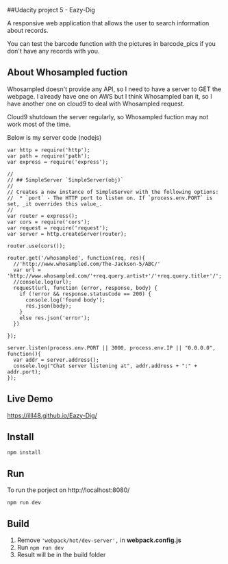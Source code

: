 ##Udacity project 5 - Eazy-Dig

 A responsive web application that allows the user to search information about records.
 
 You can test the barcode function with the pictures in barcode_pics if you don't have any records with you.
 
About Whosampled fuction
-------------
Whosampled doesn't provide any API, so I need to have a server to GET the webpage.
I already have one on AWS but I think Whosampled ban it,
so I have another one on cloud9 to deal with Whosampled request.

Cloud9 shutdown the server regularly, so Whosampled fuction may not work most of the time.

Below is my server code (nodejs)

```
var http = require('http');
var path = require('path');
var express = require('express');

//
// ## SimpleServer `SimpleServer(obj)`
//
// Creates a new instance of SimpleServer with the following options:
//  * `port` - The HTTP port to listen on. If `process.env.PORT` is set, _it overrides this value_.
//
var router = express();
var cors = require('cors');
var request = require('request');
var server = http.createServer(router);

router.use(cors());

router.get('/whosampled', function(req, res){
  //'http://www.whosampled.com/The-Jackson-5/ABC/'
  var url = 'http://www.whosampled.com/'+req.query.artist+'/'+req.query.title+'/';
  //console.log(url);
  request(url, function (error, response, body) {
    if (!error && response.statusCode == 200) {
      console.log('found body');
      res.json(body);
    }
    else res.json('error');
  })  
  
});

server.listen(process.env.PORT || 3000, process.env.IP || "0.0.0.0", function(){
  var addr = server.address();
  console.log("Chat server listening at", addr.address + ":" + addr.port);
});
```
 
Live Demo
-------------
https://illl48.github.io/Eazy-Dig/ 

Install
-------------
```shell
npm install
```

Run
-------------
To run the porject on http://localhost:8080/ 
```shell
npm run dev
```

Build
-------------
1. Remove ``` 'webpack/hot/dev-server', ``` in **webpack.config.js**
2. Run ``` npm run dev ```
3. Result will be in the build folder

